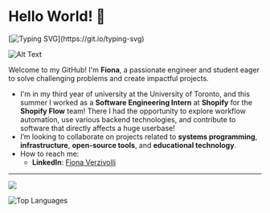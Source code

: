 # Hello World! 👋
[![Typing SVG](https://readme-typing-svg.herokuapp.com?lines=Hi,+I'm+Fiona+!;I'm+a+Developer!;I+love+coding+and+learning!)](https://git.io/typing-svg)

![Alt Text](https://media.giphy.com/media/v1.Y2lkPTc5MGI3NjExcXRscWFkdWxpanowaGw0ZG5heXVja3FzcTU4ODgyaWtjN2dsZXd1ZSZlcD12MV9naWZzX3NlYXJjaCZjdD1n/dzaUX7CAG0Ihi/giphy.gif)

Welcome to my GitHub! I'm **Fiona**, a passionate engineer and student eager to solve challenging problems and create impactful projects.
- I'm in my third year of university at the University of Toronto, and this summer I worked as a **Software Engineering Intern** at **Shopify** for the **Shopify Flow** team! There I had the opportunity to explore workflow automation, use various backend technologies, and contribute to software that directly affects a huge userbase!
- I’m looking to collaborate on projects related to **systems programming**, **infrastructure**, **open-source tools**, and **educational technology**.  
- How to reach me:  
  - **LinkedIn**: [Fiona Verzivolli](https://www.linkedin.com/in/fiona-verzivolli)  
---
![](https://komarev.com/ghpvc/?username=FionaVerzivolli)

![Top Languages](https://github-readme-stats-ebon-theta-90.vercel.app/api/top-langs/?username=FionaVerzivolli&layout=compact&theme=radical)
